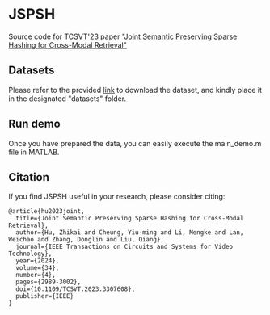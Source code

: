 # JSPSH
Source code for TCSVT'23 paper ["Joint Semantic Preserving Sparse Hashing for Cross-Modal Retrieval"](https://ieeexplore.ieee.org/abstract/document/10226248)

## Datasets
Please refer to the provided [link](https://github.com/yxinwang/HSCH-TCSVT) to download the dataset, and kindly place it in the designated "datasets" folder.

## Run demo
Once you have prepared the data, you can easily execute the main_demo.m file in MATLAB.

## Citation
If you find JSPSH useful in your research, please consider citing:

```
@article{hu2023joint,
  title={Joint Semantic Preserving Sparse Hashing for Cross-Modal Retrieval},
  author={Hu, Zhikai and Cheung, Yiu-ming and Li, Mengke and Lan, Weichao and Zhang, Donglin and Liu, Qiang},
  journal={IEEE Transactions on Circuits and Systems for Video Technology},
  year={2024},
  volume={34},
  number={4},
  pages={2989-3002},
  doi={10.1109/TCSVT.2023.3307608},
  publisher={IEEE}
}
```
